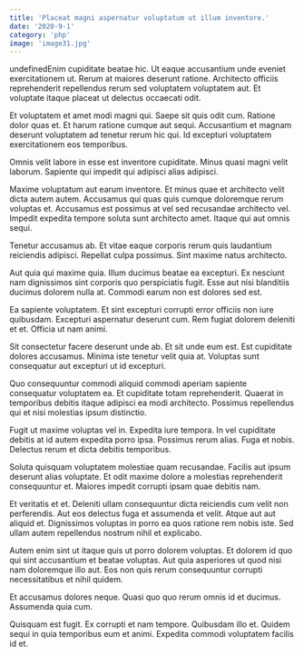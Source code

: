 ```yaml
---
title: 'Placeat magni aspernatur voluptatum ut illum inventore.'
date: '2020-9-1'
category: 'php'
image: 'image31.jpg'
---
```


undefinedEnim cupiditate beatae hic. Ut eaque accusantium unde eveniet exercitationem ut. Rerum at maiores deserunt ratione. Architecto officiis reprehenderit repellendus rerum sed voluptatem voluptatem aut. Et voluptate itaque placeat ut delectus occaecati odit.
 Et voluptatem et amet modi magni qui. Saepe sit quis odit cum. Ratione dolor quas et. Et harum ratione cumque aut sequi. Accusantium et magnam deserunt voluptatem ad tenetur rerum hic qui. Id excepturi voluptatem exercitationem eos temporibus.
 Omnis velit labore in esse est inventore cupiditate. Minus quasi magni velit laborum. Sapiente qui impedit qui adipisci alias adipisci.

Maxime voluptatum aut earum inventore. Et minus quae et architecto velit dicta autem autem. Accusamus qui quas quis cumque doloremque rerum voluptas et. Accusamus est possimus at vel sed recusandae architecto vel. Impedit expedita tempore soluta sunt architecto amet. Itaque qui aut omnis sequi.
 Tenetur accusamus ab. Et vitae eaque corporis rerum quis laudantium reiciendis adipisci. Repellat culpa possimus. Sint maxime natus architecto.
 Aut quia qui maxime quia. Illum ducimus beatae ea excepturi. Ex nesciunt nam dignissimos sint corporis quo perspiciatis fugit. Esse aut nisi blanditiis ducimus dolorem nulla at. Commodi earum non est dolores sed est.

Ea sapiente voluptatem. Et sint excepturi corrupti error officiis non iure quibusdam. Excepturi aspernatur deserunt cum. Rem fugiat dolorem deleniti et et. Officia ut nam animi.
 Sit consectetur facere deserunt unde ab. Et sit unde eum est. Est cupiditate dolores accusamus. Minima iste tenetur velit quia at. Voluptas sunt consequatur aut excepturi ut id excepturi.
 Quo consequuntur commodi aliquid commodi aperiam sapiente consequatur voluptatem ea. Et cupiditate totam reprehenderit. Quaerat in temporibus debitis itaque adipisci ea modi architecto. Possimus repellendus qui et nisi molestias ipsum distinctio.

Fugit ut maxime voluptas vel in. Expedita iure tempora. In vel cupiditate debitis at id autem expedita porro ipsa. Possimus rerum alias. Fuga et nobis. Delectus rerum et dicta debitis temporibus.
 Soluta quisquam voluptatem molestiae quam recusandae. Facilis aut ipsum deserunt alias voluptate. Et odit maxime dolore a molestias reprehenderit consequuntur et. Maiores impedit corrupti ipsam quae debitis nam.
 Et veritatis et et. Deleniti ullam consequuntur dicta reiciendis cum velit non perferendis. Aut eos delectus fuga et assumenda et velit. Atque aut aut aliquid et. Dignissimos voluptas in porro ea quos ratione rem nobis iste. Sed ullam autem repellendus nostrum nihil et explicabo.

Autem enim sint ut itaque quis ut porro dolorem voluptas. Et dolorem id quo qui sint accusantium et beatae voluptas. Aut quia asperiores ut quod nisi nam doloremque illo aut. Eos non quis rerum consequuntur corrupti necessitatibus et nihil quidem.
 Et accusamus dolores neque. Quasi quo quo rerum omnis id et ducimus. Assumenda quia cum.
 Quisquam est fugit. Ex corrupti et nam tempore. Quibusdam illo et. Quidem sequi in quia temporibus eum et animi. Expedita commodi voluptatem facilis id et.



